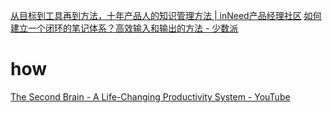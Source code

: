 [从目标到工具再到方法，十年产品人的知识管理方法 | inNeed产品经理社区](https://www.inneed.club/articles/detail/dqng3vv0rb)
[如何建立一个闭环的笔记体系？高效输入和输出的方法 - 少数派](https://sspai.com/post/57493)
# how
[The Second Brain - A Life-Changing Productivity System - YouTube](https://www.youtube.com/watch?v=OP3dA2GcAh8)